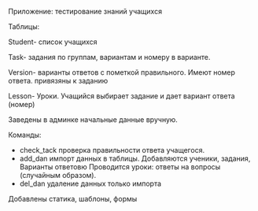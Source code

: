 Приложение: тестирование знаний учащихся

Таблицы: 

Student- список учащихся

Task- задания по группам, вариантам и номеру в варианте.

Version- варианты ответов с пометкой правильного. Имеют номер ответа. привязяны к заданию

Lesson- Уроки. Учащийся выбирает задание и дает вариант ответа (номер)

Заведены в админке начальные данные вручную.

Команды:
- check_tack
проверка правильности ответа учащегося.
- add_dan 
импорт данных в таблицы. Добавляются ученики, задания, Варианты ответовю Проводится уроки: ответы на вопросы (случайным образом).
- del_dan
удаление данных только импорта

Добавлены статика, шаблоны, формы
